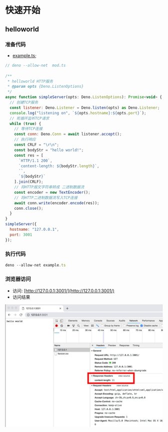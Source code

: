 # 快速开始

## helloworld

### 准备代码

- [example.ts](https://github.com/chenshenhai/deno_note/blob/master/demo/hello/mod.ts);

```js
// deno --allow-net  mod.ts

/**
 * helloworld HTTP服务
 * @param opts {Deno.ListenOptions}
 */
async function simpleServer(opts: Deno.ListenOptions): Promise<void> {
  // 创建TCP服务
  const listener: Deno.Listener = Deno.listen(opts) as Deno.Listener;
  console.log("listening on", `${opts.hostname}:${opts.port}`);
  // 死循环监听TCP请求
  while (true) {
    // 等待TCP连接
    const conn: Deno.Conn = await listener.accept();
    // 执行响应
    const CRLF = "\r\n";
    const bodyStr = "hello world!";
    const res = [
      `HTTP/1.1 200`,
      `content-length: ${bodyStr.length}`,
      ``,
      `${bodyStr}`
    ].join(CRLF);
    // 将HTTP报文字符串转成 二进制数据流
    const encoder = new TextEncoder();
    // 将HTTP二进制数据流写入TCP连接
    await conn.write(encoder.encode(res));
    conn.close();
  }
}
simpleServer({
  hostname: "127.0.0.1",
  port: 3001
});
```

### 执行代码

```js
deno --allow-net example.ts
```

### 浏览器访问

- 访问: [http://127.0.0.1:3001/](http://127.0.0.1:3001/)
- 访问结果

![chapter_0_02](./../image/hello_server.jpg)
